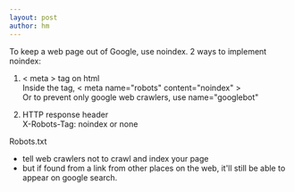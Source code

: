 ```yaml
---
layout: post
author: hm
---
```


To keep a web page out of Google, use noindex. 
2 ways to implement noindex:

1. < meta > tag on html
<br> Inside the <head> tag,
< meta name="robots" content="noindex" >
<br> Or to prevent only google web crawlers, use name="googlebot"

2. HTTP response header
<br> X-Robots-Tag: noindex or none

Robots.txt
- tell web crawlers not to crawl and index your page
- but if found from a link from other places on the web, it'll still be able to appear on google search.